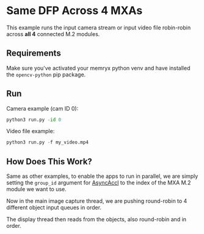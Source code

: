 # Same DFP Across 4 MXAs

This example runs the input camera stream or input video file robin-robin across **all 4** connected M.2 modules.


## Requirements

Make sure you've activated your memryx python venv and have installed the `opencv-python` pip package.


## Run

Camera example (cam ID 0):

```python
python3 run.py -id 0
```

Video file example:

```python
python3 run.py -f my_video.mp4
```


## How Does This Work?

Same as other examples, to enable the apps to run in parallel, we are simply setting the `group_id` argument for [AsyncAccl](https://developer.memryx.com/api/accelerator/python.html) to the index of the MXA M.2 module we want to use.

Now in the main image capture thread, we are pushing round-robin to 4 different object input queues in order.

The display thread then reads from the objects, also round-robin and in order.
